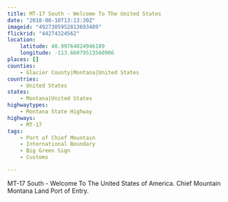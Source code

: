 ```yaml
---
title: MT-17 South - Welcome To The United States
date: "2018-08-10T13:13:30Z"
imageid: "4927305952813693489"
flickrid: "44274324562"
location:
    latitude: 48.99764824946189
    longitude: -113.66079513560906
places: []
counties:
    - Glacier County|Montana|United States
countries:
    - United States
states:
    - Montana|United States
highwaytypes:
    - Montana State Highway
highways:
    - MT-17
tags:
    - Port of Chief Mountain
    - International Boundary
    - Big Green Sign
    - Customs

---
```

MT-17 South - Welcome To The United States of America.  Chief Mountain Montana Land Port of Entry.
